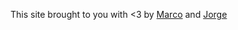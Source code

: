 This site brought to you with <3 by [Marco](http://marcoceppi.com) and [Jorge](http://www.jorgecastro.org)
